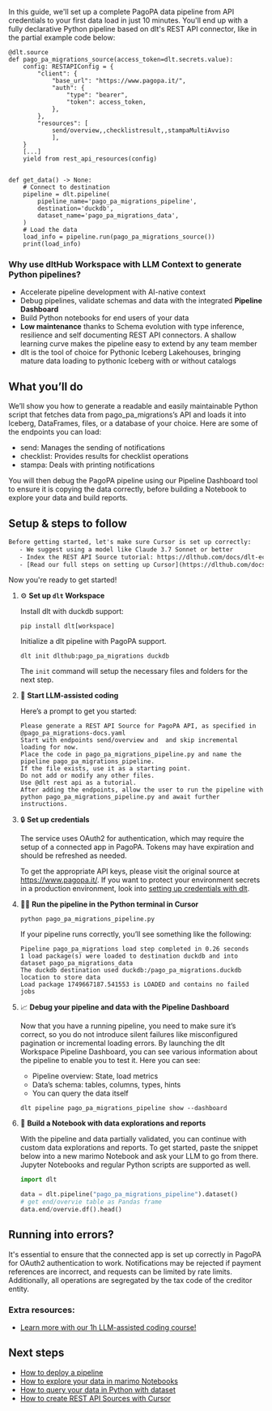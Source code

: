 In this guide, we'll set up a complete PagoPA data pipeline from API credentials to your first data load in just 10 minutes. You'll end up with a fully declarative Python pipeline based on dlt's REST API connector, like in the partial example code below:

```python-outcome
@dlt.source
def pago_pa_migrations_source(access_token=dlt.secrets.value):
    config: RESTAPIConfig = {
        "client": {
            "base_url": "https://www.pagopa.it/",
            "auth": {
                "type": "bearer",
                "token": access_token,
            },
        },
        "resources": [
            send/overview,,checklistresult,,stampaMultiAvviso
            ],
    }
    [...]
    yield from rest_api_resources(config)


def get_data() -> None:
    # Connect to destination
    pipeline = dlt.pipeline(
        pipeline_name='pago_pa_migrations_pipeline',
        destination='duckdb',
        dataset_name='pago_pa_migrations_data', 
    )
    # Load the data
    load_info = pipeline.run(pago_pa_migrations_source())
    print(load_info) 
```

### Why use dltHub Workspace with LLM Context to generate Python pipelines?

- Accelerate pipeline development with AI-native context
- Debug pipelines, validate schemas and data with the integrated **Pipeline Dashboard**
- Build Python notebooks for end users of your data
- **Low maintenance** thanks to Schema evolution with type inference, resilience and self documenting REST API connectors. A shallow learning curve makes the pipeline easy to extend by any team member
- dlt is the tool of choice for Pythonic Iceberg Lakehouses, bringing mature data loading to pythonic Iceberg with or without catalogs

## What you’ll do

We’ll show you how to generate a readable and easily maintainable Python script that fetches data from pago_pa_migrations’s API and loads it into Iceberg, DataFrames, files, or a database of your choice. Here are some of the endpoints you can load:

- send: Manages the sending of notifications
- checklist: Provides results for checklist operations
- stampa: Deals with printing notifications

You will then debug the PagoPA pipeline using our Pipeline Dashboard tool to ensure it is copying the data correctly, before building a Notebook to explore your data and build reports.

## Setup & steps to follow

```default
Before getting started, let's make sure Cursor is set up correctly:
   - We suggest using a model like Claude 3.7 Sonnet or better
   - Index the REST API Source tutorial: https://dlthub.com/docs/dlt-ecosystem/verified-sources/rest_api/ and add it to context as **@dlt rest api**
   - [Read our full steps on setting up Cursor](https://dlthub.com/docs/dlt-ecosystem/llm-tooling/cursor-restapi#23-configuring-cursor-with-documentation)
```

Now you're ready to get started!

1. ⚙️ **Set up `dlt` Workspace**
    
    Install dlt with duckdb support:
    ```shell
    pip install dlt[workspace]
    ```

    Initialize a dlt pipeline with PagoPA support.
    ```shell
    dlt init dlthub:pago_pa_migrations duckdb
    ```

    The `init` command will setup the necessary files and folders for the next step.
    
2. 🤠 **Start LLM-assisted coding**
    
    Here’s a prompt to get you started:
    
    ```prompt
    Please generate a REST API Source for PagoPA API, as specified in @pago_pa_migrations-docs.yaml 
    Start with endpoints send/overview and  and skip incremental loading for now. 
    Place the code in pago_pa_migrations_pipeline.py and name the pipeline pago_pa_migrations_pipeline. 
    If the file exists, use it as a starting point. 
    Do not add or modify any other files. 
    Use @dlt rest api as a tutorial. 
    After adding the endpoints, allow the user to run the pipeline with python pago_pa_migrations_pipeline.py and await further instructions.
    ```

    
3. 🔒 **Set up credentials** 
    
    The service uses OAuth2 for authentication, which may require the setup of a connected app in PagoPA. Tokens may have expiration and should be refreshed as needed.
    
    To get the appropriate API keys, please visit the original source at https://www.pagopa.it/.
    If you want to protect your environment secrets in a production environment, look into [setting up credentials with dlt](https://dlthub.com/docs/walkthroughs/add_credentials).
    
4. 🏃‍♀️ **Run the pipeline in the Python terminal in Cursor**
    
    ```shell
    python pago_pa_migrations_pipeline.py
    ```
    
    If your pipeline runs correctly, you’ll see something like the following:
    
    ```shell
    Pipeline pago_pa_migrations load step completed in 0.26 seconds
    1 load package(s) were loaded to destination duckdb and into dataset pago_pa_migrations_data
    The duckdb destination used duckdb:/pago_pa_migrations.duckdb location to store data
    Load package 1749667187.541553 is LOADED and contains no failed jobs
    ```
    
5. 📈 **Debug your pipeline and data with the Pipeline Dashboard**

    Now that you have a running pipeline, you need to make sure it’s correct, so you do not introduce silent failures like misconfigured pagination or incremental loading errors. By launching the dlt Workspace Pipeline Dashboard, you can see various information about the pipeline to enable you to test it. Here you can see:
    - Pipeline overview: State, load metrics
    - Data’s schema: tables, columns, types, hints
    - You can query the data itself
    
    ```shell
    dlt pipeline pago_pa_migrations_pipeline show --dashboard
    ```
    
6. 🐍 **Build a Notebook with data explorations and reports**

    With the pipeline and data partially validated, you can continue with custom data explorations and reports. To get started, paste the snippet below into a new marimo Notebook and ask your LLM to go from there. Jupyter Notebooks and regular Python scripts are supported as well.

    
    ```python
    import dlt

   data = dlt.pipeline("pago_pa_migrations_pipeline").dataset()
   # get end/overvie table as Pandas frame
   data.end/overvie.df().head()
    ```

## Running into errors?

It's essential to ensure that the connected app is set up correctly in PagoPA for OAuth2 authentication to work. Notifications may be rejected if payment references are incorrect, and requests can be limited by rate limits. Additionally, all operations are segregated by the tax code of the creditor entity.

### Extra resources:

- [Learn more with our 1h LLM-assisted coding course!](https://www.youtube.com/watch?v=GGid70rnJuM)

## Next steps

- [How to deploy a pipeline](https://dlthub.com/docs/walkthroughs/deploy-a-pipeline)
- [How to explore your data in marimo Notebooks](https://dlthub.com/docs/general-usage/dataset-access/marimo)
- [How to query your data in Python with dataset](https://dlthub.com/docs/general-usage/dataset-access/dataset)
- [How to create REST API Sources with Cursor](https://dlthub.com/docs/dlt-ecosystem/llm-tooling/cursor-restapi)